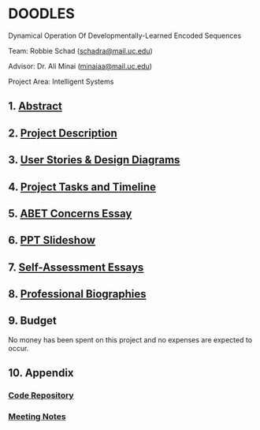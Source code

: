 # DOODLES
Dynamical Operation Of Developmentally-Learned Encoded Sequences

Team: Robbie Schad (schadra@mail.uc.edu)

Advisor: Dr. Ali Minai (minaiaa@mail.uc.edu)

Project Area: Intelligent Systems

## 1. [Abstract](https://github.com/r-schad/DOODLES/blob/main/Project_Description.md#abstract)
## 2. [Project Description](https://github.com/r-schad/DOODLES/blob/main/Project_Description.md)
## 3. [User Stories & Design Diagrams](https://github.com/r-schad/DOODLES/blob/main/User_Stories_and_Design_Diagrams)
## 4. [Project Tasks and Timeline](https://github.com/r-schad/DOODLES/blob/main/Tasklist_and_Timeline.md)
## 5. [ABET Concerns Essay](https://github.com/r-schad/DOODLES/blob/main/Concerns_Essay.md)
## 6. [PPT Slideshow](https://github.com/r-schad/DOODLES/blob/main/CS5001_Schad_Presentation_without_recording.pptx)
## 7. [Self-Assessment Essays](https://github.com/r-schad/DOODLES/blob/main/Capstone_Assessment_Essay.md)
## 8. [Professional Biographies](https://github.com/r-schad/DOODLES/blob/main/Professional_Biography.md)
## 9. Budget
No money has been spent on this project and no expenses are expected to occur.
## 10. Appendix
### [Code Repository](https://github.com/r-schad/Code-Ring-Network)
### [Meeting Notes](https://github.com/r-schad/DOODLES/blob/main/running_meeting_notes.docx)
